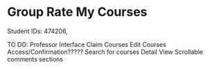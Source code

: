 #  Group Rate My Courses

Student IDs: 474206,

TO DO:
Professor Interface
    Claim Courses
    Edit Courses
    Access/Confirmation?????
Search for courses
Detail View
    Scrollable
    comments
    sections

